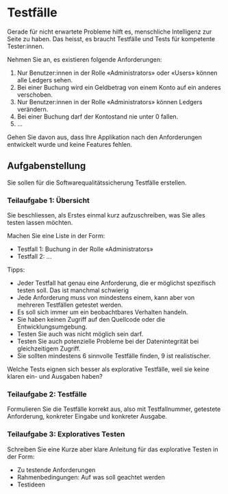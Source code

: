 # Testfälle

Gerade für nicht erwartete Probleme hilft es, menschliche Intelligenz zur Seite zu haben. Das heisst, es braucht Testfälle und Tests für kompetente Tester:innen.

Nehmen Sie an, es existieren folgende Anforderungen:

1. Nur Benutzer:innen in der Rolle «Administrators» oder «Users» können alle Ledgers sehen.
2. Bei einer Buchung wird ein Geldbetrag von einem Konto auf ein anderes verschoben.
3. Nur Benutzer:innen in der Rolle «Administrators» können Ledgers verändern.
4. Bei einer Buchung darf der Kontostand nie unter 0 fallen.
5. ...

Gehen Sie davon aus, dass Ihre Applikation nach den Anforderungen entwickelt wurde und keine Features fehlen.

## Aufgabenstellung

Sie sollen für die Softwarequalitätssicherung Testfälle erstellen.

### Teilaufgabe 1: Übersicht

Sie beschliessen, als Erstes einmal kurz aufzuschreiben, was Sie alles testen lassen möchten.

Machen Sie eine Liste in der Form:

- Testfall 1: Buchung in der Rolle «Administrators»
- Testfall 2: ...

Tipps:

- Jeder Testfall hat genau eine Anforderung, die er möglichst spezifisch testen soll. Das ist manchmal schwierig
- Jede Anforderung muss von mindestens einem, kann aber von mehreren Testfällen getestet werden.
- Es soll sich immer um ein beobachtbares Verhalten handeln.
- Sie haben keinen Zugriff auf den Quellcode oder die Entwicklungsumgebung.
- Testen Sie auch was nicht möglich sein darf.
- Testen Sie auch potenzielle Probleme bei der Datenintegrität bei gleichzeitigem Zugriff.
- Sie sollten mindestens 6 sinnvolle Testfälle finden, 9 ist realistischer.

Welche Tests eignen sich besser als explorative Testfälle, weil sie keine klaren ein- und Ausgaben haben?

### Teilaufgabe 2: Testfälle

Formulieren Sie die Testfälle korrekt aus, also mit Testfallnummer, getestete Anforderung, konkreter Eingabe und konkreter Ausgabe.

### Teilaufgabe 3: Exploratives Testen

Schreiben Sie eine Kurze aber klare Anleitung für das explorative Testen in der Form:

- Zu testende Anforderungen
- Rahmenbedingungen: Auf was soll geachtet werden
- Testideen
